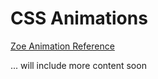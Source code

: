 # CSS Animations

[Zoe Animation Reference](https://tympanus.net/Development/HoverEffectIdeas/)

... will include more content soon
